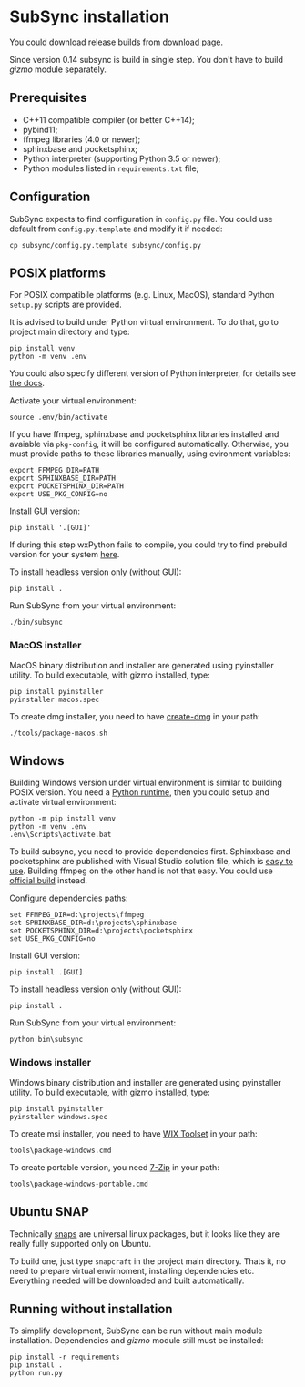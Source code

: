# SubSync installation
You could download release builds from [download page](https://sc0ty.github.io/subsync/en/download.html).

Since version 0.14 subsync is build in single step. You don't have to build _gizmo_ module separately.

## Prerequisites
- C++11 compatible compiler (or better C++14);
- pybind11;
- ffmpeg libraries (4.0 or newer);
- sphinxbase and pocketsphinx;
- Python interpreter (supporting Python 3.5 or newer);
- Python modules listed in `requirements.txt` file;

## Configuration
SubSync expects to find configuration in `config.py` file. You could use default from `config.py.template` and modify it if needed:
```
cp subsync/config.py.template subsync/config.py
```

## POSIX platforms
For POSIX compatibile platforms (e.g. Linux, MacOS), standard Python `setup.py` scripts are provided.

It is advised to build under Python virtual environment. To do that, go to project main directory and type:
```
pip install venv
python -m venv .env
```
You could also specify different version of Python interpreter, for details see [the docs](https://docs.python.org/3/library/venv.html).

Activate your virtual environment:
```
source .env/bin/activate
```

If you have ffmpeg, sphinxbase and pocketsphinx libraries installed and avaiable via `pkg-config`, it will be configured automatically. Otherwise, you must provide paths to these libraries manually, using evironment variables:
```
export FFMPEG_DIR=PATH
export SPHINXBASE_DIR=PATH
export POCKETSPHINX_DIR=PATH
export USE_PKG_CONFIG=no
```

Install GUI version:
```
pip install '.[GUI]'
```
If during this step wxPython fails to compile, you could try to find prebuild version for your system [here](https://extras.wxpython.org/wxPython4/extras/).

To install headless version only (without GUI):
```
pip install .
```

Run SubSync from your virtual environment:
```
./bin/subsync
```

### MacOS installer
MacOS binary distribution and installer are generated using pyinstaller utility. To build executable, with gizmo installed, type:
```
pip install pyinstaller
pyinstaller macos.spec
```

To create dmg installer, you need to have [create-dmg](https://github.com/andreyvit/create-dmg) in your path:
```
./tools/package-macos.sh
```

## Windows
Building Windows version under virtual environment is similar to building POSIX version. You need a [Python runtime](https://www.python.org/downloads/windows/), then you could setup and activate virtual environment:
```
python -m pip install venv
python -m venv .env
.env\Scripts\activate.bat
```

To build subsync, you need to provide dependencies first.
Sphinxbase and pocketsphinx are published with Visual Studio solution file, which is [easy to use](https://github.com/cmusphinx/pocketsphinx#ms-windows-ms-visual-studio-2012-or-newer---we-test-with-vc-2012-express).
Building ffmpeg on the other hand is not that easy. You could use [official build](https://ffmpeg.zeranoe.com/builds/) instead.

Configure dependencies paths:
```
set FFMPEG_DIR=d:\projects\ffmpeg
set SPHINXBASE_DIR=d:\projects\sphinxbase
set POCKETSPHINX_DIR=d:\projects\pocketsphinx
set USE_PKG_CONFIG=no
```

Install GUI version:
```
pip install .[GUI]
```

To install headless version only (without GUI):
```
pip install .
```

Run SubSync from your virtual environment:
```
python bin\subsync
```

### Windows installer
Windows binary distribution and installer are generated using pyinstaller utility. To build executable, with gizmo installed, type:
```
pip install pyinstaller
pyinstaller windows.spec
```

To create msi installer, you need to have [WIX Toolset](https://wixtoolset.org) in your path:
```
tools\package-windows.cmd
```

To create portable version, you need [7-Zip](https://www.7-zip.org) in your path:
```
tools\package-windows-portable.cmd
```

## Ubuntu SNAP
Technically [snaps](https://snapcraft.io) are universal linux packages, but it looks like they are really fully supported only on Ubuntu.

To build one, just type `snapcraft` in the project main directory.
Thats it, no need to prepare virtual envirnoment, installing dependencies etc. Everything needed will be downloaded and built automatically.

## Running without installation
To simplify development, SubSync can be run without main module installation. Dependencies and _gizmo_ module still must be installed:
```
pip install -r requirements
pip install .
python run.py
```
